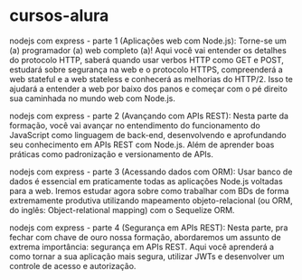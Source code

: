 # cursos-alura

nodejs com express - parte 1 (Aplicações web com Node.js): 
Torne-se um (a) programador (a) web completo (a)! Aqui você vai entender os detalhes do protocolo HTTP, saberá quando usar verbos HTTP como GET e POST, estudará sobre segurança na web e o protocolo HTTPS, compreenderá a web stateful e a web stateless e conhecerá as melhorias do HTTP/2. Isso te ajudará a entender a web por baixo dos panos e começar com o pé direito sua caminhada no mundo web com Node.js.

nodejs com express - parte 2 (Avançando com APIs REST):
Nesta parte da formação, você vai avançar no entendimento do funcionamento do JavaScript como linguagem de back-end, desenvolvendo e aprofundando seu conhecimento em APIs REST com Node.js. Além de aprender boas práticas como padronização e versionamento de APIs.

nodejs com express - parte 3 (Acessando dados com ORM): 
Usar banco de dados é essencial em praticamente todas as aplicações Node.js voltadas para a web. Iremos estudar agora sobre como trabalhar com BDs de forma extremamente produtiva utilizando mapeamento objeto-relacional (ou ORM, do inglês: Object-relational mapping) com o Sequelize ORM.

nodejs com express - parte 4 (Segurança em APIs REST):
Nesta parte, pra fechar com chave de ouro nossa formação, abordaremos um assunto de extrema importância: segurança em APIs REST. Aqui você aprenderá a como tornar a sua aplicação mais segura, utilizar JWTs e desenvolver um controle de acesso e autorização.
